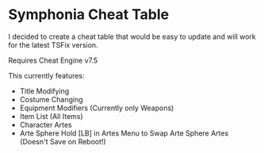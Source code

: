 # Symphonia Cheat Table
I decided to create a cheat table that would be easy to update and will work for the latest TSFix version.

Requires Cheat Engine v7.5

This currently features:
- Title Modifying
- Costume Changing
- Equipment Modifiers (Currently only Weapons)
- Item List (All Items)
- Character Artes
- Arte Sphere Hold [LB] in Artes Menu to Swap Arte Sphere Artes (Doesn't Save on Reboot!)
